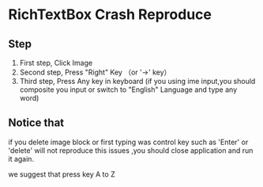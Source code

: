 # RichTextBox Crash Reproduce

## Step

1. First step, Click Image
2. Second step, Press "Right" Key （or '→' key）
3. Third step, Press Any key in keyboard (if you using ime input,you should composite you input or switch to "English" Language and type any word)

## Notice that

if you delete image block or first typing was control key such as 'Enter' or 'delete' will not reproduce this issues ,you should close application and run it again.


we suggest that press key A to Z